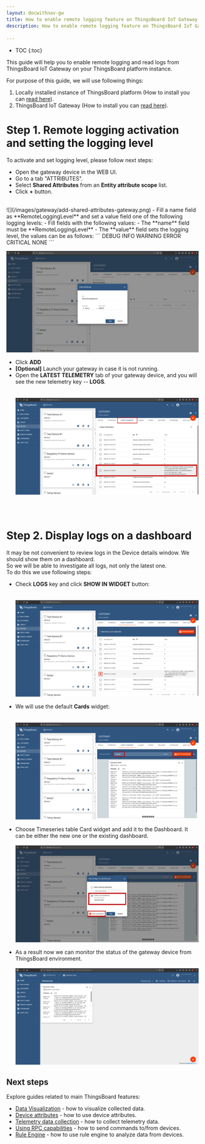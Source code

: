 ```yaml
---
layout: docwithnav-gw
title: How to enable remote logging feature on ThingsBoard IoT Gateway
description: How to enable remote logging feature on ThingsBoard IoT Gateway

---
```


* TOC
{:toc}

This guide will help you to enable remote logging and read logs from ThingsBoard IoT Gateway on your ThingsBoard platform instance.  

For purpose of this guide, we will use following things:
1. Locally installed instance of ThingsBoard platform (How to install you can [read here](/docs/user-guide/install/installation-options/)).
2. ThingsBoard IoT Gateway (How to install you can [read here](/docs/iot-gateway/installation/)).

# Step 1. Remote logging activation and setting the logging level

To activate and set logging level, please follow next steps:  
   
 - Open the gateway device in the WEB UI.  
 - Go to a tab "ATTRIBUTES".  
 - Select **Shared Attributes** from an **Entity attribute scope** list.  
 - Click **+** button.  
 <br>
  ![](/images/gateway/add-shared-attributes-gateway.png)
 - Fill a name field as **RemoteLoggingLevel** and set a value field one of the following logging levels:
 - Fill fields with the following values: 
     - The **name** field must be **RemoteLoggingLevel**
     - The **value** field sets the logging level, the values can be as follows:
 ```
 DEBUG
 INFO
 WARNING
 ERROR
 CRITICAL
 NONE
```

  ![](/images/gateway/add-remote-logging-level-attribute.png)

  - Click **ADD**  
  - **[Optional]** Launch your gateway in case it is not running.  
  - Open the **LATEST TELEMETRY** tab of your gateway device, and you will see the new telemetry key -- **LOGS**.  
  <br><br>
  ![](/images/gateway/logs-telemetry.png)
  <br>
  <br>
  
# Step 2. Display logs on a dashboard

It may be not convenient to review logs in the Device details window. We should show them on a dashboard.  
So we will be able to investigate all logs, not only the latest one.  
To do this we use following steps:
  
  - Check **LOGS** key and click **SHOW IN WIDGET** button:  
  <br><br>
  ![](/images/gateway/show-logs-on-widget.png)
 
  - We will use the default **Cards** widget:  
  <br><br>
  ![](/images/gateway/add-logs-to-dashboard.png)
    
  - Choose Timeseries table Card widget and add it to the Dashboard. It can be either the new one or the existing dashboard.
  <br><br>
  ![](/images/gateway/create-new-dashboard-for-logs.png)
  
  - As a result now we can monitor the status of the gateway device from ThingsBoard environment.
  <br><br>
  ![](/images/gateway/logs-dashboard.png) 

## Next steps

Explore guides related to main ThingsBoard features:

 - [Data Visualization](/docs/user-guide/visualization/) - how to visualize collected data.
 - [Device attributes](/docs/user-guide/attributes/) - how to use device attributes.
 - [Telemetry data collection](/docs/user-guide/telemetry/) - how to collect telemetry data.
 - [Using RPC capabilities](/docs/user-guide/rpc/) - how to send commands to/from devices.
 - [Rule Engine](/docs/user-guide/rule-engine/) - how to use rule engine to analyze data from devices.
